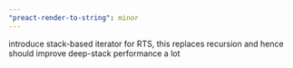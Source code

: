 ```yaml
---
"preact-render-to-string": minor
---
```


introduce stack-based iterator for RTS, this replaces recursion
and hence should improve deep-stack performance a lot
